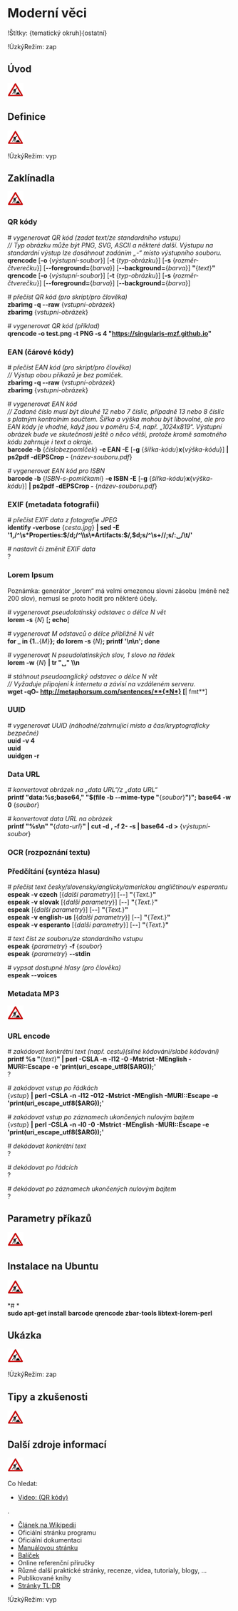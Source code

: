 <!--

Linux Kniha kouzel, kapitola Moderní věci
Copyright (c) 2019, 2020 Singularis <singularis@volny.cz>

Toto dílo je dílem svobodné kultury; můžete ho šířit a modifikovat pod
podmínkami licence Creative Commons Attribution-ShareAlike 4.0 International
vydané neziskovou organizací Creative Commons. Text licence je přiložený
k tomuto projektu nebo ho můžete najít na webové adrese:

https://creativecommons.org/licenses/by-sa/4.0/

-->
<!--
Poznámky:

⊨
-->

# Moderní věci

!Štítky: {tematický okruh}{ostatní}

!ÚzkýRežim: zap

## Úvod
<!--
- Vymezte, co je předmětem této kapitoly.
- Obecně popište základní principy, na kterých fungují používané nástroje.
- Uveďte, co kapitola nepokrývá, ačkoliv by to čtenář mohl očekávat.
-->
![ve výstavbě](../obrazky/ve-vystavbe.png)

## Definice
<!--
- Uveďte výčet specifických pojmů pro použití v této kapitole a tyto pojmy definujte co nejprecizněji.
-->
![ve výstavbě](../obrazky/ve-vystavbe.png)

!ÚzkýRežim: vyp

## Zaklínadla
<!--
- Rozdělte na podsekce a naplňte „zaklínadly“.
-->
![ve výstavbě](../obrazky/ve-vystavbe.png)

### QR kódy

*# vygenerovat QR kód (zadat text/ze standardního vstupu)*<br>
*// Typ obrázku může být PNG, SVG, ASCII a některé další. Výstupu na standardní výstup lze dosáhnout zadáním „-“ místo výstupního souboru.*<br>
**qrencode** [**-o** {*výstupní-soubor*}] <nic>[**-t** {*typ-obrázku*}] <nic>[**-s** {*rozměr-čtverečku*}] <nic>[**\-\-foreground=**{*barva*}] <nic>[**\-\-background=**{*barva*}] **"**{*text*}**"**<br>
**qrencode** [**-o** {*výstupní-soubor*}] <nic>[**-t** {*typ-obrázku*}] <nic>[**-s** {*rozměr-čtverečku*}] <nic>[**\-\-foreground=**{*barva*}] <nic>[**\-\-background=**{*barva*}]

*# přečíst QR kód (pro skript/pro člověka)*<br>
**zbarimg -q \-\-raw** {*vstupní-obrázek*}<br>
**zbarimg** {*vstupní-obrázek*}

*# vygenerovat QR kód (příklad)*<br>
**qrencode -o test.png -t PNG -s 4 "https://singularis-mzf.github.io"**

### EAN (čárové kódy)

*# přečíst EAN kód (pro skript/pro člověka)*<br>
*// Výstup obou příkazů je bez pomlček.*<br>
**zbarimg -q \-\-raw** {*vstupní-obrázek*}<br>
**zbarimg** {*vstupní-obrázek*}
<!--
Vyžaduje balíček „zbar-tools“.
-->

*# vygenerovat EAN kód*<br>
*// Zadané číslo musí být dlouhé 12 nebo 7 číslic, případně 13 nebo 8 číslic s platným kontrolním součtem. Šířka a výška mohou být libovolné, ale pro EAN kódy je vhodné, když jsou v poměru 5:4, např. „1024x819“. Výstupní obrázek bude ve skutečnosti ještě o něco větší, protože kromě samotného kódu zahrnuje i text a okraje.*<br>
**barcode -b** {*číslobezpomlček*} **-e EAN -E** [**-g** {*šířka-kódu*}**x**{*výška-kódu*}] **\| ps2pdf -dEPSCrop -** {*název-souboru.pdf*}
<!--
Vyžaduje balíček „barcode“ a povolit čtení formátu EPS.
Také možno „**epspdf** {*název-souboru*}**.eps**“ a umí konverzi na grayscale, ale vyžaduje balíček „texlive-pictures“.
-->

*# vygenerovat EAN kód pro ISBN*<br>
**barcode -b** {*ISBN-s-pomlčkami*} **-e ISBN -E** [**-g** {*šířka-kódu*}**x**{*výška-kódu*}] **\| ps2pdf -dEPSCrop -** {*název-souboru.pdf*}

### EXIF (metadata fotografií)

*# přečíst EXIF data z fotografie JPEG*<br>
**identify -verbose** {*cesta.jpg*} **\| sed -E '1,/^\\s\*Properties:$/d;/^\\s\*Artifacts:$/,$d;s/^\\s+//;s/:&blank;/\\t/'**

*# nastavit či změnit EXIF data*<br>
?

### Lorem Ipsum

Poznámka: generátor „lorem“ má velmi omezenou slovní zásobu (méně než 200 slov),
nemusí se proto hodit pro některé účely.

*# vygenerovat pseudolatinský odstavec o délce N vět*<br>
**lorem -s** {*N*} [**; echo**]

*# vygenerovat M odstavců o délce přibližně N vět*<br>
**for \_ in {1..**{*M*}**\}; do lorem -s** {*N*}**; printf '\\n\\n'; done**

*# vygenerovat N pseudolatinských slov, 1 slovo na řádek*<br>
**lorem -w** {*N*} **\| tr "&blank;" \\\\n**

*# stáhnout pseudoanglický odstavec o délce N vět*<br>
*// Vyžaduje připojení k internetu a závisí na vzdáleném serveru.*<br>
**wget -qO- http://metaphorsum.com/sentences/**{*N*} [**\| fmt**]

<!--
http://www.lipsum.cz/ (text v poměrně kvalitní češtině, ale věty se mohou opakovat)
https://cs.lipsum.com/ (stránka česky, text v pseudolatině)
-->

### UUID

*# vygenerovat UUID (náhodné/zahrnující místo a čas/kryptograficky bezpečné)*<br>
**uuid -v 4**<br>
**uuid**<br>
**uuidgen -r**

### Data URL

*# konvertovat obrázek na „data URL“/z „data URL“*<br>
**printf "data:%s;base64," "$(file -b \-\-mime-type "**{*soubor*}**")"; base64 -w 0** {*soubor*}

*# konvertovat data URL na obrázek*<br>
**printf "%s\\n" "**{*data-url*}**" \| cut -d , -f 2- -s \| base64 -d &gt;** {*výstupní-soubor*}

### OCR (rozpoznání textu)


### Předčítání (syntéza hlasu)

<!--
[**-w** {*cíl.wav*}]
**espeak -v czech -f** {*soubor*}
**espeak -v czech \-\-stdin**

russian
french
spanish
german
-->

*# přečíst text česky/slovensky/anglicky/americkou angličtinou/v esperantu*<br>
**espeak -v czech** [{*další parametry*}] <nic>[**\-\-**] **"**{*Text.*}**"**<br>
**espeak -v slovak** [{*další parametry*}] <nic>[**\-\-**] **"**{*Text.*}**"**<br>
**espeak** [{*další parametry*}] <nic>[**\-\-**] **"**{*Text.*}**"**<br>
**espeak -v english-us** [{*další parametry*}] <nic>[**\-\-**] **"**{*Text.*}**"**<br>
**espeak -v esperanto** [{*další parametry*}] <nic>[**\-\-**] **"**{*Text.*}**"**<br>

*# text číst ze souboru/ze standardního vstupu*<br>
**espeak** {*parametry*} **-f** {*soubor*}<br>
**espeak** {*parametry*} **\-\-stdin**

*# vypsat dostupné hlasy (pro člověka)*<br>
**espeak \-\-voices**

<!--
sudo apt-get install espeak
-->


### Metadata MP3

![ve výstavbě](../obrazky/ve-vystavbe.png)

### URL encode

*# zakódovat konkrétní text (např. cestu)(silné kódování/slabé kódování)*<br>
**printf %s "**{*text*}**" \| perl -CSLA -n -l12 -0 -Mstrict -MEnglish -MURI::Escape -e 'print(uri_escape_utf8($ARG));'**<br>
?
<!--
**printf %s "**{*text*}**" \| perl -CSLA -n -l12 -0 -Mstrict -MEnglish -MURI::Escape -e 'print(uri_escape_utf8($ARG, "^][A-Za-z0-9._~:/?#-@!\\$&'\\''()\*+,;=-"));'**
-->

*# zakódovat vstup po řádkách*<br>
{*vstup*} **\| perl -CSLA -n -l12 -012 -Mstrict -MEnglish -MURI::Escape -e 'print(uri_escape_utf8($ARG));'**

*# zakódovat vstup po záznamech ukončených nulovým bajtem*<br>
{*vstup*} **\| perl -CSLA -n -l0 -0 -Mstrict -MEnglish -MURI::Escape -e 'print(uri_escape_utf8($ARG));'**

*# dekódovat konkrétní text*<br>
?

*# dekódovat po řádcích*<br>
?

*# dekódovat po záznamech ukončených nulovým bajtem*<br>
?

<!--
**urlencode \-\- "**{*text*}**" \| tail -c +6**
Nefunguje:
1. „urlencode "-m"“ nevypíše nic (mělo by konverzi „-m“)
2. ne-ASCII bajty vypisuje jako %FF, což zničí znaky UTF-8

*# dekódovat*<br>
**urlencode -d "**{*text*}**"**
-->

## Parametry příkazů
<!--
- Pokud zaklínadla nepředstavují kompletní příkazy, v této sekci musíte popsat, jak z nich kompletní příkazy sestavit.
- Jinak by zde měl být přehled nejužitečnějších parametrů používaných nástrojů.
-->
![ve výstavbě](../obrazky/ve-vystavbe.png)

## Instalace na Ubuntu
<!--
- Jako zaklínadlo bez titulku uveďte příkazy (popř. i akce) nutné k instalaci a zprovoznění všech nástrojů požadovaných kterýmkoliv zaklínadlem uvedeným v kapitole. Po provedení těchto činností musí být nástroje plně zkonfigurované a připravené k práci.
- Ve výčtu balíčků k instalaci vycházejte z minimální instalace Ubuntu.
-->
![ve výstavbě](../obrazky/ve-vystavbe.png)

*# *<br>
**sudo apt-get install barcode qrencode zbar-tools libtext-lorem-perl**

## Ukázka
<!--
- Tuto sekci ponechávat jen v kapitolách, kde dává smysl.
- Zdrojový kód, konfigurační soubor nebo interakce s programem, a to v úplnosti – ukázka musí být natolik úplná, aby ji v této podobě šlo spustit, ale současně natolik stručná, aby se vešla na jednu stranu A5.
- Snažte se v ukázce ilustrovat co nejvíc zaklínadel z této kapitoly.
-->
![ve výstavbě](../obrazky/ve-vystavbe.png)

!ÚzkýRežim: zap

## Tipy a zkušenosti
<!--
- Do odrážek uveďte konkrétní zkušenosti, které jste při práci s nástrojem získali; zejména případy, kdy vás chování programu překvapilo nebo očekáváte, že by mohlo překvapit začátečníky.
- Popište typické chyby nových uživatelů a jak se jim vyhnout.
- Buďte co nejstručnější; neodbíhejte k popisování čehokoliv vedlejšího, co je dost možné, že už čtenář zná.
-->
![ve výstavbě](../obrazky/ve-vystavbe.png)

## Další zdroje informací
<!--
- Uveďte, které informační zdroje jsou pro začátečníka nejlepší k získání rychlé a obsáhlé nápovědy. Typicky jsou to manuálové stránky, vestavěná nápověda programu nebo webové zdroje. Můžete uvést i přímé odkazy.
- V seznamu uveďte další webové zdroje, knihy apod.
- Pokud je vestavěná dokumentace programů (typicky v adresáři /usr/share/doc) užitečná, zmiňte ji také.
- Poznámka: Protože se tato sekce tiskne v úzkém režimu, zaklínadla smíte uvádět pouze bez titulku a bez poznámek pod čarou!
-->
![ve výstavbě](../obrazky/ve-vystavbe.png)

Co hledat:

* [Video: (QR kódy)](https://www.youtube.com/watch?v=6ov65LrL-Zg)

.

* [Článek na Wikipedii](https://cs.wikipedia.org/wiki/Hlavn%C3%AD_strana)
* Oficiální stránku programu
* Oficiální dokumentaci
* [Manuálovou stránku](http://manpages.ubuntu.com/)
* [Balíček](https://packages.ubuntu.com/)
* Online referenční příručky
* Různé další praktické stránky, recenze, videa, tutorialy, blogy, ...
* Publikované knihy
* [Stránky TL;DR](https://github.com/tldr-pages/tldr/tree/master/pages/common)

!ÚzkýRežim: vyp
